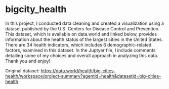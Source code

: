 # bigcity_health


In this project, I conducted data cleaning and created a visualization using a dataset published by the U.S. Centers for Disease Control and Prevention. This dataset, which is available on data.world and linked below, provides information about the health status of the largest cities in the United States. There are 34 health indicators, which includes 6 demographic-related factors, examined in this dataset. In the Juptyer file, I include comments detailing some of my choices and overall approach in analyzing this data. Thank you and enjoy!

Original dataset: https://data.world/health/big-cities-health/workspace/project-summary?agentid=health&datasetid=big-cities-health
